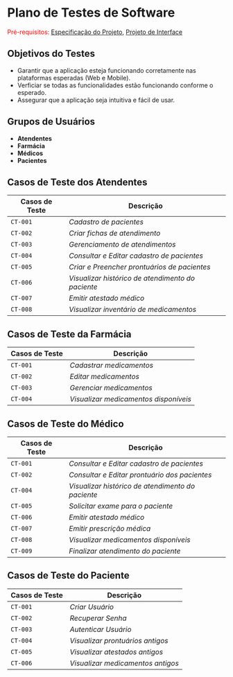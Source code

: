 # Plano de Testes de Software 

<span style="color:red">Pré-requisitos: <a href="2-Especificação do Projeto.md"> Especificação do Projeto</a></span>, <a href="3-Projeto de Interface.md"> Projeto de Interface</a>

## Objetivos do Testes
 - Garantir que a aplicação esteja funcionando corretamente nas plataformas esperadas (Web e Mobile).
 - Verficiar se todas as funcionalidades estão funcionando conforme o esperado.
 - Assegurar que a aplicação seja intuitiva e fácil de usar.

## Grupos de Usuários
 - **Atendentes**
 - **Farmácia**
 - **Médicos**
 - **Pacientes**
   
## Casos de Teste dos Atendentes 

| Casos de Teste | Descrição 
| --- | --- | 
| `CT-001`| *Cadastro de pacientes* 
| `CT-002`| *Criar fichas de atendimento* 
| `CT-003`| *Gerenciamento de atendimentos* 
| `CT-004`| *Consultar e Editar cadastro de pacientes* 
| `CT-005`| *Criar e Preencher prontuários de pacientes* 
| `CT-006`| *Visualizar histórico de atendimento do paciente* 
| `CT-007`| *Emitir atestado médico* 
| `CT-008`| *Visualizar inventário de medicamentos* 

## Casos de Teste da Farmácia

| Casos de Teste | Descrição 
| --- | --- | 
| `CT-001` | *Cadastrar medicamentos*  
| `CT-002` | *Editar medicamentos*  
| `CT-003` | *Gerenciar medicamentos*  
| `CT-004` | *Visualizar medicamentos disponíveis*  

## Casos de Teste do Médico

| Casos de Teste | Descrição 
| --- | --- | 
| `CT-001` | *Consultar e Editar cadastro de pacientes*  
| `CT-002` | *Consultar e Editar prontuário dos pacientes*  
| `CT-004` | *Visualizar histórico de atendimento do paciente*  
| `CT-005` | *Solicitar exame para o paciente*  
| `CT-006` | *Emitir atestado médico*  
| `CT-007` | *Emitir prescrição médica*  
| `CT-008` | *Visualizar medicamentos disponíveis*  
| `CT-009` | *Finalizar atendimento do paciente*  

## Casos de Teste do Paciente

| Casos de Teste | Descrição 
| --- | --- | 
| `CT-001` | *Criar Usuário*  
| `CT-002` | *Recuperar Senha*  
| `CT-003` | *Autenticar Usuário*  
| `CT-004` | *Visualizar prontuários antigos*  
| `CT-005` | *Visualizar atestados antigos*  
| `CT-006` | *Visualizar medicamentos antigos*  



